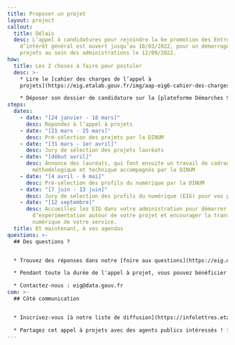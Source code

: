 ```yaml
---
title: Proposer un projet
layout: project
callout:
  title: Délais
  desc: L’appel à candidatures pour rejoindre la 6e promotion des Entrepreneurs
    d’intérêt général est ouvert jusqu’au 18/03/2022, pour un démarrage des
    projets au sein des administrations le 12/09/2022.
how:
  title: Les 2 choses à faire pour postuler
  desc: >-
    * Lire le [cahier des charges de l’appel à
    projets](https://eig.etalab.gouv.fr/img/aap-eig6-cahier-des-charges.pdf)

    * Déposer son dossier de candidature sur la [plateforme Démarches Simplifiées](https://www.demarches-simplifiees.fr/commencer/aap-eig6) avant le 18/03/2022, 23h59
steps:
  dates:
    - date: "[24 janvier - 18 mars]"
      desc: Répondez à l’appel à projets
    - date: "[21 mars - 25 mars]"
      desc: Pré-sélection des projets par la DINUM
    - date: "[31 mars - 1er avril]"
      desc: Jury de sélection des projets lauréats
    - date: "[début avril]"
      desc: Annonce des lauréats, qui font ensuite un travail de cadrage
        méthodologique et technique accompagnés par la DINUM
    - date: "[4 avril - 6 mai]"
      desc: Pré-sélection des profils du numérique par la DINUM
    - date: "[7 juin - 13 juin]"
      desc: Jury de sélection des profils du numérique (EIG) pour vos projet.
    - date: "[12 septembre]"
      desc: Accueillez les EIG dans votre administration pour démarrer 10 mois
        d’expérimentation autour de votre projet et encourager la transformation
        numérique de votre service.
  title: Et maintenant, à vos agendas
questions: >-
  ## Des questions ?


  * Trouvez des réponses dans notre [foire aux questions](https://eig.etalab.gouv.fr/participer/contribuer/faq/)

  * Pendant toute la durée de l'appel à projet, vous pouvez bénéficier d'un entretien de pré-incubation avec un coach produit. L'objectif de ce nouveau dispositif est de vous accompagner dans l'élaboration de votre stratégie entrepreneuriale. Pour ce faire, [réservez un créneau parmi ceux proposés](https://calendly.com/thomas-parisot/entretien-de-pre-incubation).

  * Contactez-nous : eig@data.gouv.fr
com: >-
  ## Côté communication


  * Inscrivez-vous [à notre liste de diffusion](https://infolettres.etalab.gouv.fr/subscribe/entrepreneur-interet-general@mail.etalab.studio)

  * Partagez cet appel à projets avec des agents publics intéressés ! [](https://eig.etalab.gouv.fr/img/aap-eig6_plaquette.pdf)[Télécharger la plaquette](https://eig.etalab.gouv.fr/img/aap-eig6_plaquette.pdf)
---
```

